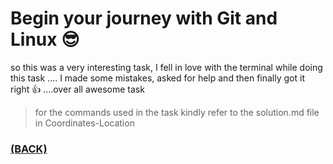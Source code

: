 # Begin your journey with Git and Linux 😎

so this was a very interesting task, I fell in love with the terminal while doing this task .... I made some mistakes, asked for help and then finally got it right 👍 ....over all awesome task 

> for the commands used in the task kindly refer to the solution.md file in Coordinates-Location

### [(BACK)](https://github.com/PranavKrishnan007/amfoss-tasks)
